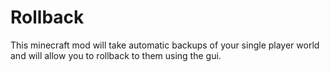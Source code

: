 # Rollback
This minecraft mod will take automatic backups of your single player world and will allow you to rollback to them using the gui.
